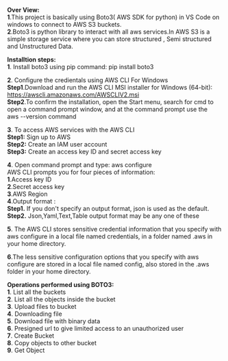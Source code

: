 **Over View:**<br/>
**1**.This project is basically using Boto3( AWS SDK for python) in VS Code on windows to connect to AWS S3 buckets.<br/>
**2**.Boto3 is python library to interact with all aws services.In AWS S3 is a simple storage service where you can store structured , Semi structured and Unstructured Data.<br/>

**Installtion steps:**<br/>
**1**. Install boto3 using pip command: pip install boto3

**2**. Configure the credientals using AWS CLI For Windows<br/>
   **Step1**.Download and run the AWS CLI MSI installer for Windows (64-bit):<br/>
   https://awscli.amazonaws.com/AWSCLIV2.msi<br/>
   **Step2**.To confirm the installation, open the Start menu, search for cmd to open a command prompt window, and at the command prompt use the<br/>
    aws --version command<br/>
    
**3**. To access AWS services with the AWS CLI<br/>
   **Step1:** Sign up to AWS<br/>
   **Step2:** Create an IAM user account<br/>
   **Step3:** Create an access key ID and secret access key<br/>

**4**. Open command prompt and type:
     aws configure<br/>
     AWS CLI prompts you for four pieces of information:<br/>
     **1**.Access key ID<br/>
     **2**.Secret access key<br/>
     **3**.AWS Region<br/>
     **4**.Output format : <br/>
             **Step1.** If you don't specify an output format, json is used as the default.<br/>
             **Step2.** Json,Yaml,Text,Table output format may be any one of these<br/>
                       
**5**. The AWS CLI stores sensitive credential information that you specify with aws configure in a local file named credentials, in a folder named .aws in your home directory.
  
**6**.The less sensitive configuration options that you specify with aws configure are stored in a local file named config, also stored in the .aws folder in your home directory.

**Operations performed using BOTO3:**<br/>
**1**. List all the buckets<br/>
**2**. List all the objects inside the bucket<br/>
**3**. Upload files to bucket<br/>
**4**. Downloading file<br/>
**5**. Download  file with binary data<br/>
**6**. Presigned url to give limited access  to an unauthorized user<br/>
**7**. Create Bucket<br/>
**8**. Copy objects to other bucket<br/>
**9**. Get Object<br/>
 

